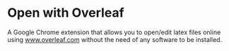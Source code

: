 # Open with Overleaf

A Google Chrome extension that allows you to open/edit latex files online using www.overleaf.com without the need of any software to be installed.